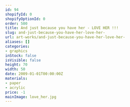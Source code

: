 ```yaml
---
id: 94
shopifyId: 0
shopifyOptionId: 0
order: 500
title: And just because you have her - LOVE HER !!!
slug: and-just-because-you-have-her-love-her-
url: art-works/and-just-because-you-have-her-love-her-
aliases: []
categories:
- graphics
inStock: false
isVisible: false
height: 70
width: 50
date: 2009-01-01T00:00:00Z
materials:
- paper
- acrylic
price: -1
mainImage: love_her.jpg
---
```

